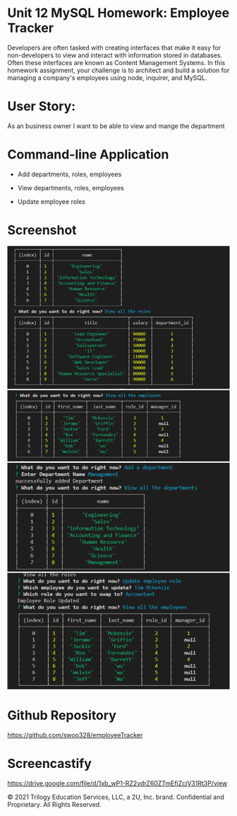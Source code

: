 # Unit 12 MySQL Homework: Employee Tracker

Developers are often tasked with creating interfaces that make it easy for non-developers to view and interact with information stored in databases. Often these interfaces are known as Content Management Systems. In this homework assignment, your challenge is to architect and build a solution for managing a company's employees using node, inquirer, and MySQL.

# User Story:
As an business owner I want to be able to view and mange the department

# Command-line Application
* Add departments, roles, employees

* View departments, roles, employees

* Update employee roles

# Screenshot
![](screenshot1.PNG)
![](screenshot2.PNG)
![](screenshot5.PNG)
![](screenshot6.PNG)


# Github Repository 
https://github.com/swoo328/employeeTracker

# Screencastify
https://drive.google.com/file/d/1xb_wP1-RZ2ydrZ60ZTmEfiZcjV31Rt3P/view

© 2021 Trilogy Education Services, LLC, a 2U, Inc. brand. Confidential and Proprietary. All Rights Reserved.
